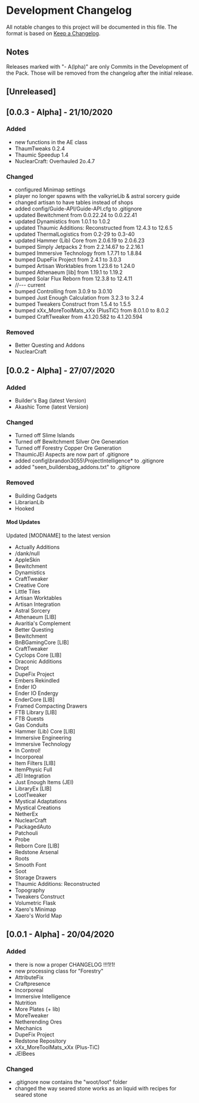 # Development Changelog

All notable changes to this project will be documented in this file.
The format is based on [Keep a Changelog](https://keepachangelog.com/en/1.0.0/).

## Notes

Releases marked with "- A(lpha)" are only Commits in the Development of the Pack. Those will be removed from the changelog after the initial release.

## [Unreleased]

## [0.0.3 - Alpha] - 21/10/2020

### Added

- new functions in the AE class
- ThaumTweaks 0.2.4
- Thaumic Speedup 1.4
- NuclearCraft: Overhauled 2o.4.7

### Changed

- configured Minimap settings
- player no longer spawns with the valkyrieLib & astral sorcery guide
- changed artisan to have tables instead of shops
- added config/Guide-API/Guide-API.cfg to .gitignore
- updated Bewitchment from 0.0.22.24 to 0.0.22.41
- updated Dynamistics from 1.0.1 to 1.0.2
- updated Thaumic Additions: Reconstructed from 12.4.3 to 12.6.5
- updated ThermalLogistics from 0.2-29 to 0.3-40
- updated Hammer (Lib) Core from 2.0.6.19 to 2.0.6.23
- bumped Simply Jetpacks 2 from 2.2.14.67 to 2.2.16.1
- bumped Immersive Technology from 1.7.71 to 1.8.84
- bumped DupeFix Project from 2.4.1 to 3.0.3
- bumped Artisan Worktables from 1.23.6 to 1.24.0
- bumped Athenaeum [lib] from 1.19.1 to 1.19.2
- bumped Solar Flux Reborn from 12.3.8 to 12.4.11
- //--- current
- bumped Controlling from 3.0.9 to 3.0.10
- bumped Just Enough Calculation from 3.2.3 to 3.2.4
- bumped Tweakers Construct from 1.5.4 to 1.5.5
- bumped xXx_MoreToolMats_xXx (PlusTiC) from 8.0.1.0 to 8.0.2
- bumped CraftTweaker from 4.1.20.582 to 4.1.20.594

### Removed

- Better Questing and Addons
- NuclearCraft

## [0.0.2 - Alpha] - 27/07/2020

### Added

- Builder's Bag (latest Version)
- Akashic Tome (latest Version)

### Changed

- Turned off Slime Islands
- Turned off Bewitchment Silver Ore Generation
- Turned off Forestry Copper Ore Generation
- ThaumicJEI Aspects are now part of .gitignore
- added config\brandon3055\ProjectIntelligence* to .gitignore
- added "seen_buildersbag_addons.txt" to .gitignore

### Removed

- Building Gadgets
- LibrarianLib
- Hooked

#### Mod Updates

Updated [MODNAME] to the latest version

- Actually Additions
- /dank/null
- AppleSkin
- Bewitchment
- Dynamistics
- CraftTweaker
- Creative Core
- Little Tiles
- Artisan Worktables
- Artisan Integration
- Astral Sorcery
- Athenaeum [LIB]
- Avaritia's Complement
- Better Questing
- Bewitchment
- BnBGamingCore [LIB]
- CraftTweaker
- Cyclops Core [LIB]
- Draconic Additions
- Dropt
- DupeFix Project
- Embers Rekindled
- Ender IO
- Ender IO Endergy
- EnderCore [LIB]
- Framed Compacting Drawers
- FTB Library [LIB]
- FTB Quests
- Gas Conduits
- Hammer (Lib) Core [LIB]
- Immersive Engineering
- Immersive Technology
- In Control!
- Incorporeal
- Item Filters [LIB]
- ItemPhysic Full
- JEI Integration
- Just Enough Items (JEI)
- LibraryEx [LIB]
- LootTweaker
- Mystical Adaptations
- Mystical Creations
- NetherEx
- NuclearCraft
- PackagedAuto
- Patchouli
- Probe
- Reborn Core [LIB]
- Redstone Arsenal
- Roots
- Smooth Font
- Soot
- Storage Drawers
- Thaumic Additions: Reconstructed
- Topography
- Tweakers Construct
- Volumetric Flask
- Xaero's Minimap
- Xaero's World Map

## [0.0.1 - Alpha] - 20/04/2020

### Added

- there is now a proper CHANGELOG !!!1!1!
- new processing class for "Forestry"
- AttributeFix
- Craftpresence
- Incorporeal
- Immersive Intelligence
- Nutrition
- More Plates (+ lib)
- MoreTweaker
- Netherending Ores
- Mechanics
- DupeFix Project
- Redstone Repository
- xXx_MoreToolMats_xXx (Plus-TiC)
- JEIBees

### Changed

- .gitignore now contains the "woot/loot" folder
- changed the way seared stone works as an liquid with recipes for seared stone
